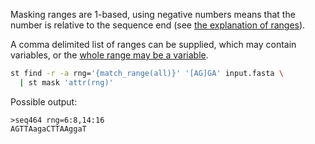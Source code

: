 Masking ranges are 1-based, using negative numbers means that the number is
relative to the sequence end (see [the explanation of ranges](ranges.md)).

A comma delimited list of ranges can be supplied, which may contain
variables, or the [whole range may be a variable](find.md#variablesfunctions-provided-by-the-find-command).

```bash
st find -r -a rng='{match_range(all)}' '[AG]GA' input.fasta \
  | st mask 'attr(rng)'
```

Possible output:

```
>seq464 rng=6:8,14:16
AGTTAagaCTTAAggaT
```
